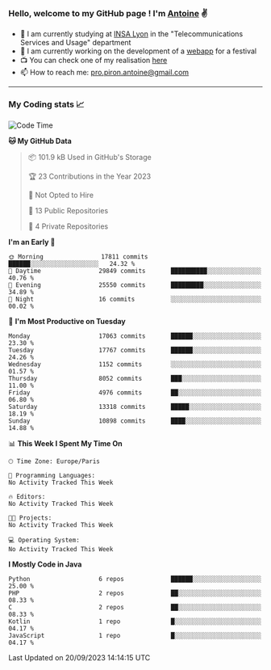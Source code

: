 ### Hello, welcome to my GitHub page ! I'm [Antoine](https://github.com/AntoinePiron) ✌️

- 🌱 I am currently studying at [INSA Lyon](https://www.insa-lyon.fr) in the "Telecommunications Services and Usage" department
- 🔭 I am currently working on the development of a [webapp](https://github.com/24HeuresINSA/Overbookd) for a festival
- 📺 You can check one of my realisation [here](https://astustc.fr)
- 📫 How to reach me: [pro.piron.antoine@gmail.com](mailto:pro.piron.antoine@gmail.com)

---

### My Coding stats 📈
<!--START_SECTION:waka-->
![Code Time](http://img.shields.io/badge/Code%20Time-185%20hrs%2016%20mins-blue)

**🐱 My GitHub Data** 

> 📦 101.9 kB Used in GitHub's Storage 
 > 
> 🏆 23 Contributions in the Year 2023
 > 
> 🚫 Not Opted to Hire
 > 
> 📜 13 Public Repositories 
 > 
> 🔑 4 Private Repositories 
 > 
**I'm an Early 🐤** 

```text
🌞 Morning                17811 commits       ██████░░░░░░░░░░░░░░░░░░░   24.32 % 
🌆 Daytime                29849 commits       ██████████░░░░░░░░░░░░░░░   40.76 % 
🌃 Evening                25550 commits       █████████░░░░░░░░░░░░░░░░   34.89 % 
🌙 Night                  16 commits          ░░░░░░░░░░░░░░░░░░░░░░░░░   00.02 % 
```
📅 **I'm Most Productive on Tuesday** 

```text
Monday                   17063 commits       ██████░░░░░░░░░░░░░░░░░░░   23.30 % 
Tuesday                  17767 commits       ██████░░░░░░░░░░░░░░░░░░░   24.26 % 
Wednesday                1152 commits        ░░░░░░░░░░░░░░░░░░░░░░░░░   01.57 % 
Thursday                 8052 commits        ███░░░░░░░░░░░░░░░░░░░░░░   11.00 % 
Friday                   4976 commits        ██░░░░░░░░░░░░░░░░░░░░░░░   06.80 % 
Saturday                 13318 commits       █████░░░░░░░░░░░░░░░░░░░░   18.19 % 
Sunday                   10898 commits       ████░░░░░░░░░░░░░░░░░░░░░   14.88 % 
```


📊 **This Week I Spent My Time On** 

```text
🕑︎ Time Zone: Europe/Paris

💬 Programming Languages: 
No Activity Tracked This Week

🔥 Editors: 
No Activity Tracked This Week

🐱‍💻 Projects: 
No Activity Tracked This Week

💻 Operating System: 
No Activity Tracked This Week
```

**I Mostly Code in Java** 

```text
Python                   6 repos             ██████░░░░░░░░░░░░░░░░░░░   25.00 % 
PHP                      2 repos             ██░░░░░░░░░░░░░░░░░░░░░░░   08.33 % 
C                        2 repos             ██░░░░░░░░░░░░░░░░░░░░░░░   08.33 % 
Kotlin                   1 repo              █░░░░░░░░░░░░░░░░░░░░░░░░   04.17 % 
JavaScript               1 repo              █░░░░░░░░░░░░░░░░░░░░░░░░   04.17 % 
```




 Last Updated on 20/09/2023 14:14:15 UTC
<!--END_SECTION:waka-->
